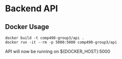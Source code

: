 # Backend API

## Docker Usage
```
docker build -t comp490-group3/api .
docker run -it --rm -p 5000:5000 comp490-group3/api
```
API will now be running on ${DOCKER_HOST}:5000
